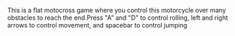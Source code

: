 This is a flat motocross game where you control this motorcycle over many obstacles to reach the end.Press "A" and "D" to control rolling, left and right arrows to control movement, and spacebar to control jumping
